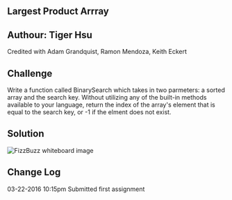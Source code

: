 ## Largest Product Arrray

## Authour: Tiger Hsu
Credited with Adam Grandquist, Ramon Mendoza, Keith Eckert

## Challenge
Write a function called BinarySearch which takes in two parmeters: a sorted array and the search key. Without utilizing any of the built-in methods available to your language, return the index of the array's element that is equal to the search key, or -1 if the elment does not exist.

## Solution
![FizzBuzz whiteboard image](../../assets/FizzBuzz.PNG)

## Change Log

03-22-2016 10:15pm Submitted first assignment 

